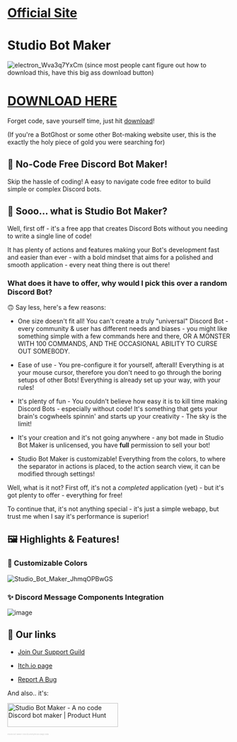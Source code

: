 
# [Official Site](https://ratwashere.github.io/Studio-Bot-Maker/)

# Studio Bot Maker
![electron_Wva3q7YxCm](https://github.com/RatWasHere/Studio-Bot-Maker/assets/100881234/871bf50f-fb8a-44c8-bda2-ac8523f8b87a)
(since most people cant figure out how to download this, have this big ass download button)

# [DOWNLOAD HERE](https://github.com/RatWasHere/Studio-Bot-Maker/releases/latest)

 Forget code, save yourself time, just hit [download](https://github.com/RatWasHere/Studio-Bot-Maker/releases/latest)!

(If you're a BotGhost or some other Bot-making website user, this is the exactly the holy piece of gold you were searching for)

  

## 🐛 No-Code **Free** Discord Bot Maker!

  

Skip the hassle of coding! A easy to navigate code free editor to build simple or complex Discord bots.

  

## 🤔 Sooo... what is Studio Bot Maker?

  

Well, first off - it's a free app that creates Discord Bots without you needing to write a single line of code!

  

It has plenty of actions and features making your Bot's development fast and easier than ever - with a bold mindset that aims for a polished and smooth application - every neat thing there is out there!

  

### What does it have to offer, why would I pick this over a random Discord Bot?

  

🙃 Say less, here's a few reasons:
- One size doesn't fit all! You can't create a truly "universal" Discord Bot - every community & user has different needs and biases - you might like something simple with a few commands here and there, OR A MONSTER WITH 100 COMMANDS, AND THE OCCASIONAL ABILITY TO CURSE OUT SOMEBODY.

- Ease of use - You pre-configure it for yourself, afterall! Everything is at your mouse cursor, therefore you don't need to go through the boring setups of other Bots! Everything is already set up your way, with your rules!

- It's plenty of fun - You couldn't believe how easy it is to kill time making Discord Bots - especially without code! It's something that gets your brain's cogwheels spinnin' and starts up your creativity - The sky is the limit!

- It's your creation and it's not going anywhere - any bot made in Studio Bot Maker is unlicensed, you have **full** permission to sell your bot!

- Studio Bot Maker is customizable! Everything from the colors, to where the separator in actions is placed, to the action search view, it can be modified through settings!
  

Well, what is it not? First off, it's not a _completed_ application (yet) - but it's got plenty to offer - everything for free!

To continue that, it's not anything special - it's just a simple webapp, but trust me when I say it's performance is superior!

  

## 🖼️ Highlights & Features!

  

### 🎨 Customizable Colors

![Studio_Bot_Maker_JhmqOPBwGS](https://github.com/RatWasHere/Studio-Bot-Maker/assets/100881234/efb25ed7-3e89-4420-9d36-1781b435f02e)

  

### ✨ Discord Message Components Integration

![image](https://github.com/RatWasHere/Studio-Bot-Maker/assets/100881234/3bb28b7c-2244-45db-9b92-f0e9bbde1d60)

  
  
  

## 🔗 Our links

- [Join Our Support Guild](https://discord.gg/2Ss44CZdvv)

- [Itch.io page](https://ratwashere.itch.io/studio-bot-maker)

- [Report A Bug](https://github.com/RatWasHere/Studio-Bot-Maker/issues/new?assignees=RatWasHere&labels=&projects=&template=bug-report.md&title=Bug%21)

  

And also.. it's:

<a  href="https://www.producthunt.com/posts/studio-bot-maker?utm_source=badge-featured&utm_medium=badge&utm_souce=badge-studio&#0045;bot&#0045;maker"  target="_blank"><img  src="https://api.producthunt.com/widgets/embed-image/v1/featured.svg?post_id=396865&theme=dark"  alt="Studio&#0032;Bot&#0032;Maker - A&#0032;no&#0032;code&#0032;Discord&#0032;bot&#0032;maker | Product Hunt"  style="width: 250px; height: 54px;"  width="250"  height="54"/></a>

  

<div  style="font-size: 4px; opacity: 0.25;">Studio Bot Maker collects anonymous usage data</div>

